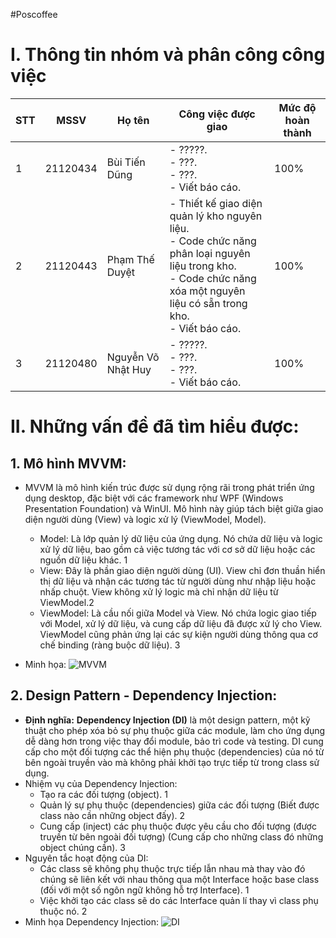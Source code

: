 #Poscoffee
# I. Thông tin nhóm và phân công công việc
|STT|MSSV|Họ tên|Công việc được giao|Mức độ hoàn thành|
|---|-----|---------|---------------|-----|
|1|21120434|Bùi Tiến Dũng|- ?????.<br>- ???. <br>- ???.<br>- Viết báo cáo.|100%|
|2|21120443|Phạm Thế Duyệt|- Thiết kế giao diện quản lý kho nguyên liệu.<br>- Code chức năng phân loại nguyên liệu trong kho. <br>- Code chức năng xóa một nguyên liệu có sẵn trong kho.<br>- Viết báo cáo.|100%|
|3|21120480|Nguyễn Võ Nhật Huy|- ?????.<br>- ???. <br>- ???.<br>- Viết báo cáo.|100%|

# II. Những vấn đề đã tìm hiểu được:
## 1. Mô hình MVVM:
* MVVM là mô hình kiến trúc được sử dụng rộng rãi trong phát triển ứng dụng desktop, đặc biệt với các framework như WPF (Windows Presentation Foundation) và WinUI. Mô hình này giúp tách biệt giữa giao diện người dùng (View) và logic xử lý (ViewModel, Model).
  + Model: Là lớp quản lý dữ liệu của ứng dụng. Nó chứa dữ liệu và logic xử lý dữ liệu, bao gồm cả việc tương tác với cơ sở dữ liệu hoặc các nguồn dữ liệu khác. 1
  + View: Đây là phần giao diện người dùng (UI). View chỉ đơn thuần hiển thị dữ liệu và nhận các tương tác từ người dùng như nhập liệu hoặc nhấp chuột. View không xử lý logic mà chỉ nhận dữ liệu từ ViewModel.2
  + ViewModel: Là cầu nối giữa Model và View. Nó chứa logic giao tiếp với Model, xử lý dữ liệu, và cung cấp dữ liệu đã được xử lý cho View. ViewModel cũng phản ứng lại các sự kiện người dùng thông qua cơ chế binding (ràng buộc dữ liệu). 3

* Minh họa:
![MVVM](https://i.stack.imgur.com/vTZzA.png)

## 2. Design Pattern - Dependency Injection:
* **Định nghĩa:** **Dependency Injection (DI)** là một design pattern, một kỹ thuật cho phép xóa bỏ sự phụ thuộc giữa các module, làm cho ứng dụng dễ dàng hơn trong việc thay đổi module, bảo trì code và testing. DI cung cấp cho một đối tượng các thể hiện phụ thuộc (dependencies) của nó từ bên ngoài truyền vào mà không phải khởi tạo trực tiếp từ trong class sử dụng.
* Nhiệm vụ của Dependency Injection:
  + Tạo ra các đối tượng (object). 1
  + Quản lý sự phụ thuộc (dependencies) giữa các đối tượng (Biết được class nào cần những object đấy). 2
  + Cung cấp (inject) các phụ thuộc được yêu cầu cho đối tượng (được truyền từ bên ngoài đối tượng) (Cung cấp cho những class đó những object chúng cần). 3
* Nguyên tắc hoạt động của DI:
  + Các class sẽ không phụ thuộc trực tiếp lẫn nhau mà thay vào đó chúng sẽ liên kết với nhau thông qua một Interface hoặc base class (đối với một số ngôn ngữ không hỗ trợ Interface). 1
  + Việc khởi tạo các class sẽ do các Interface quản lí thay vì class phụ thuộc nó. 2
* Minh họa Dependency Injection: ![DI](https://i.stack.imgur.com/vTZzA.png)

